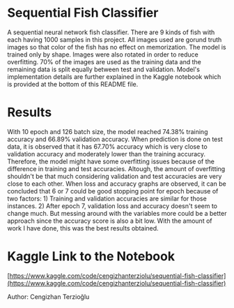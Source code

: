 # Sequential Fish Classifier
A sequential neural network fish classifier. There are 9 kinds of fish with each having 1000 samples in this project. All images used are gorund truth images so that color of the fish has no effect on memorization. The model is trained only by shape. Images were also rotated in order to reduce overfitting. 70% of the images are used as the training data and the remaining data is split equally between test and validation. Model's implementation details are further explained in the Kaggle notebook which is provided at the bottom of this README file.

# Results
With 10 epoch and 126 batch size, the model reached 74.38% training accuracy and 66.89% validation accuracy. When prediction is done on test data, it is observed that it has 67.70% accuracy which is very close to validation accuracy and moderately lower than the training accuracy. Therefore, the model might have some overfitting issues because of the difference in training and test accuracies. Altough, the amount of overfitting shouldn't be that much considering validation and test accuracies are very close to each other. When loss and accuracy graphs are observed, it can be concluded that 6 or 7 could be good stopping point for epoch because of two factors: 1) Training and validation accuracies are similar for those instances. 2) After epoch 7, validation loss and accuracy doesn't seem to change much. But messing around with the variables more could be a better approach since the accuracy score is also a bit low. With the amount of work I have done, this was the best results obtained.

# Kaggle Link to the Notebook
[https://www.kaggle.com/code/cengizhanterziolu/sequential-fish-classifier](https://www.kaggle.com/code/cengizhanterziolu/sequential-fish-classifier)

Author: Cengizhan Terzioğlu
